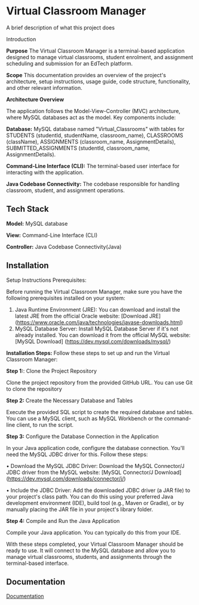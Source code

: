 

# Virtual Classroom Manager


A brief description of what this project does 

Introduction

**Purpose**
The Virtual Classroom Manager is a terminal-based application designed to manage virtual classrooms, student enrolment, and assignment scheduling and submission for an EdTech platform.

**Scope**
This documentation provides an overview of the project's architecture, setup instructions, usage guide, code structure, functionality, and other relevant information.

**Architecture Overview**


The application follows the Model-View-Controller (MVC) architecture, where MySQL databases act as the model. Key components include:

**Database:** MySQL database named "Virtual_Classrooms" with tables for STUDENTS (studentId, studentName, classroom_name), CLASSROOMS (className), ASSIGNMENTS (classroom_name, AssignmentDetails), SUBMITTED_ASSIGNMENTS (studentId, classroom_name, AssignmentDetails).

**Command-Line Interface (CLI):** The terminal-based user interface for interacting with the application.

**Java Codebase Connectivity:** The codebase responsible for handling classroom, student, and assignment operations.

## Tech Stack

**Model:** MySQL database

**View:** Command-Line Interface (CLI)

**Controller:** Java Codebase Connectivity(Java)


## Installation


Setup Instructions Prerequisites:

Before running the Virtual Classroom Manager, make sure you have the following prerequisites installed on your system:
1. Java Runtime Environment (JRE): You can download and install the latest JRE from the official Oracle website: [Download JRE] (https://www.oracle.com/java/technologies/javase-downloads.html)
2. MySQL Database Server: Install MySQL Database Server if it's not already installed. You can download it from the official MySQL website: [MySQL Download] (https://dev.mysql.com/downloads/mysql/)


**Installation Steps:**
Follow these steps to set up and run the Virtual Classroom Manager:


**Step 1:**: Clone the Project Repository


Clone the project repository from the provided GitHub URL. You can use Git to clone the repository


**Step 2:** Create the Necessary Database and Tables


Execute the provided SQL script to create the required database and tables. You can use a MySQL client, such as MySQL Workbench or the command-line client, to run the script. 


**Step 3:** Configure the Database Connection in the Application


In your Java application code, configure the database connection. You'll need the MySQL JDBC driver for this. Follow these steps:


•   Download the MySQL JDBC Driver: Download the MySQL Connector/J JDBC driver from the MySQL website: [MySQL Connector/J Download] (https://dev.mysql.com/downloads/connector/j/)


•   Include the JDBC Driver: Add the downloaded JDBC driver (a JAR file) to your project's class path. You can do this using your preferred Java development environment (IDE), build tool (e.g., Maven or Gradle), or by manually placing the JAR file in your project's library folder.


**Step 4:** Compile and Run the Java Application


Compile your Java application. You can typically do this from your IDE.


With these steps completed, your Virtual Classroom Manager should be ready to use. It will connect to the MySQL database and allow you to manage virtual classrooms, students, and assignments through the terminal-based interface.




## Documentation


[Documentation](https://docs.google.com/document/d/1ipXvEyoQMqGD8bC6IH0ehQmcJJaKV4sT/edit?usp=sharing&ouid=109254172910611221108&rtpof=true&sd=true
)



